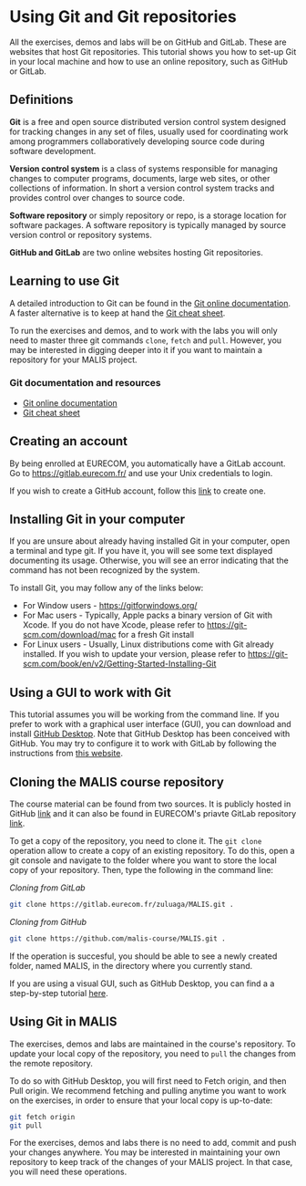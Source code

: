 # Using Git and Git repositories

All the exercises, demos and labs will be on GitHub and GitLab. These are websites that host Git repositories. This tutorial shows you how to set-up Git in your local machine and how to use an online repository, such as GitHub or GitLab.

## Definitions
**Git** is a free and open source distributed version control system designed for tracking changes in any set of files, usually used for coordinating work among programmers collaboratively developing source code during software development.

**Version control system** is a class of systems responsible for managing changes to computer programs, documents, large web sites, or other collections of information. In short a version control system tracks and provides control over changes to source code.

**Software repository** or simply repository or repo, is a storage location for software packages. A software repository is typically managed by source version control or repository systems.

**GitHub and GitLab** are two online websites hosting Git repositories.

## Learning to use Git
A detailed introduction to Git can be found in the [Git online documentation](https://docs.github.com/en/get-started/using-git/about-git). A faster alternative is to keep at hand the [Git cheat sheet](https://education.github.com/git-cheat-sheet-education.pdf).

To run the exercises and demos, and to work with the labs you will only need to master three git commands `clone`, `fetch` and `pull`. However, you may be interested in digging deeper into it if you want to maintain a repository for your MALIS project.

### Git documentation and resources
* [Git online documentation](https://docs.github.com/en/get-started/using-git/about-git)
* [Git cheat sheet](https://education.github.com/git-cheat-sheet-education.pdf)

## Creating an account
By being enrolled at EURECOM, you automatically have a GitLab account. Go to https://gitlab.eurecom.fr/ and use your Unix credentials to login.

If you wish to create a GitHub account, follow this [link](https://github.com/signup?source=login) to create one.

## Installing Git in your computer
If you are unsure about already having installed Git in your computer, open a terminal and type git. If you have it, you will see some text displayed documenting its usage. Otherwise, you will see an error indicating that the command has not been recognized by the system.

To install Git, you may follow any of the links below:
* For Window users - https://gitforwindows.org/
* For Mac users - Typically, Apple packs a binary version of Git with Xcode. If you do not have Xcode, please refer to https://git-scm.com/download/mac for a fresh Git install
* For Linux users - Usually, Linux distributions come with Git already installed. If you wish to update your version, please refer to https://git-scm.com/book/en/v2/Getting-Started-Installing-Git

## Using a GUI to work with Git
This tutorial assumes you will be working from the command line. If you prefer to work with a graphical user interface (GUI), you can download and install [GitHub Desktop](https://desktop.github.com/). Note that GitHub Desktop has been conceived with GitHub. You may try to configure it to work with GitLab by following the instructions from [this website](https://itnext.io/how-to-use-github-desktop-with-gitlab-cd4d2de3d104).

## Cloning the MALIS course repository
The course material can be found from two sources. It is publicly hosted in GitHub [link](https://github.com/malis-course/MALIS) and it can also be found in EURECOM's priavte GitLab repository [link](https://gitlab.eurecom.fr/zuluaga/MALIS).

To get a copy of the repository, you need to clone it. The `git clone` operation allow to create a copy of an existing repository. To do this, open a git console and navigate to the folder where you want to store the local copy of your repository. Then, type the following in the command line:

*Cloning from GitLab*
```bash
git clone https://gitlab.eurecom.fr/zuluaga/MALIS.git .
```

*Cloning from GitHub*
```bash
git clone https://github.com/malis-course/MALIS.git .
```

If the operation is succesful, you should be able to see a newly created folder, named MALIS, in the directory where you currently stand.

If you are using a visual GUI, such as GitHub Desktop, you can find a a step-by-step tutorial [here](https://docs.github.com/en/desktop/contributing-and-collaborating-using-github-desktop/adding-and-cloning-repositories/cloning-a-repository-from-github-to-github-desktop).

## Using Git in MALIS
The exercises, demos and labs are maintained in the course's repository. To update your local copy of the repository, you need to `pull` the changes from the remote repository.

To do so with GitHub Desktop, you will first need to Fetch origin, and then Pull origin. We recommend fetching and pulling anytime you want to work on the exercises, in order to ensure that your local copy is up-to-date:

```bash
git fetch origin
git pull
```
For the exercises, demos and labs there is no need to add, commit and push your changes anywhere. You may be interested in maintaining your own repository to keep track of the changes of your MALIS project. In that case, you will need these operations.

